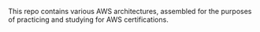This repo contains various AWS architectures, assembled for the purposes of practicing and studying for AWS certifications.
